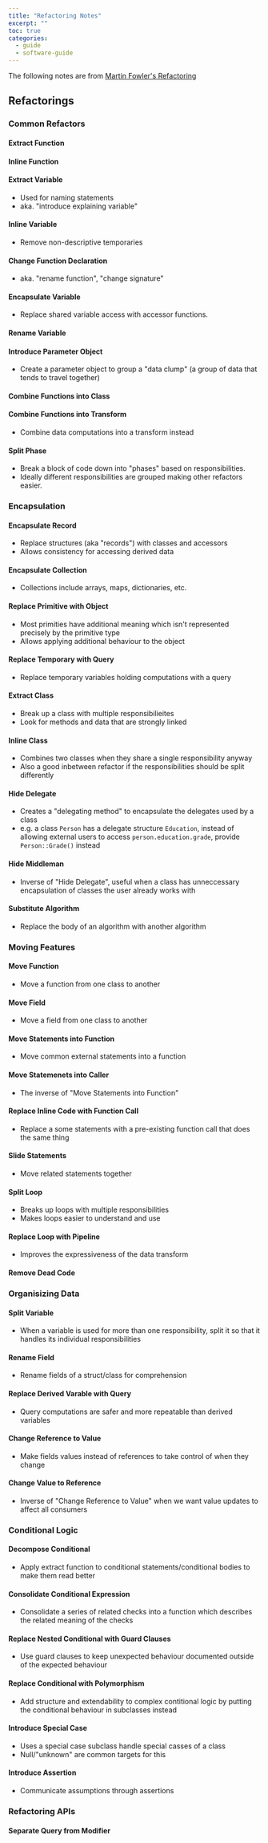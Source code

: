 ```yaml
---
title: "Refactoring Notes"
excerpt: ""
toc: true
categories:
  - guide
  - software-guide
---
```


The following notes are from [Martin Fowler's Refactoring](https://martinfowler.com/books/refactoring.html)

## Refactorings

### Common Refactors

#### Extract Function

#### Inline Function

#### Extract Variable

* Used for naming statements
* aka. "introduce explaining variable"

#### Inline Variable

* Remove non-descriptive temporaries

#### Change Function Declaration

* aka. "rename function", "change signature"

#### Encapsulate Variable

* Replace shared variable access with accessor functions.

#### Rename Variable

#### Introduce Parameter Object

* Create a parameter object to group a "data clump" (a group of data that tends to travel together)

#### Combine Functions into Class

#### Combine Functions into Transform

* Combine data computations into a transform instead

#### Split Phase

* Break a block of code down into "phases" based on responsibilities.
* Ideally different responsibilities are grouped making other refactors easier.

### Encapsulation

#### Encapsulate Record

* Replace structures (aka "records") with classes and accessors
* Allows consistency for accessing derived data

#### Encapsulate Collection

* Collections include arrays, maps, dictionaries, etc.

#### Replace Primitive with Object

* Most primities have additional meaning which isn't represented precisely by the primitive type
* Allows applying additional behaviour to the object

#### Replace Temporary with Query

* Replace temporary variables holding computations with a query

#### Extract Class

* Break up a class with multiple responsibilieites
* Look for methods and data that are strongly linked

#### Inline Class

* Combines two classes when they share a single responsibility anyway
* Also a good inbetween refactor if the responsibilities should be split differently

#### Hide Delegate

* Creates a "delegating method" to encapsulate the delegates used by a class
* e.g. a class `Person` has a delegate structure `Education`, instead of allowing external users to access `person.education.grade`, provide `Person::Grade()` instead

#### Hide Middleman

* Inverse of "Hide Delegate", useful when a class has unneccessary encapsulation of classes the user already works with

#### Substitute Algorithm

* Replace the body of an algorithm with another algorithm

### Moving Features

#### Move Function

* Move a function from one class to another

#### Move Field

* Move a field from one class to another

#### Move Statements into Function

* Move common external statements into a function

#### Move Statemenets into Caller

* The inverse of "Move Statements into Function"

#### Replace Inline Code with Function Call

* Replace a some statements with a pre-existing function call that does the same thing

#### Slide Statements

* Move related statements together

#### Split Loop

* Breaks up loops with multiple responsibilities
* Makes loops easier to understand and use

#### Replace Loop with Pipeline

* Improves the expressiveness of the data transform

#### Remove Dead Code

### Organisizing Data

#### Split Variable

* When a variable is used for more than one responsibility, split it so that it handles its individual responsibilities

#### Rename Field

* Rename fields of a struct/class for comprehension

#### Replace Derived Varable with Query

* Query computations are safer and more repeatable than derived variables

#### Change Reference to Value

* Make fields values instead of references to take control of when they change

#### Change Value to Reference

* Inverse of "Change Reference to Value" when we want value updates to affect all consumers

### Conditional Logic

#### Decompose Conditional

* Apply extract function to conditional statements/conditional bodies to make them read better

#### Consolidate Conditional Expression

* Consolidate a series of related checks into a function which describes the related meaning of the checks

#### Replace Nested Conditional with Guard Clauses

* Use guard clauses to keep unexpected behaviour documented outside of the expected behaviour

#### Replace Conditional with Polymorphism

* Add structure and extendability to complex contitional logic by putting the conditional behaviour in subclasses instead

#### Introduce Special Case

* Uses a special case subclass handle special casses of a class
* Null/"unknown" are common targets for this

#### Introduce Assertion

* Communicate assumptions through assertions

### Refactoring APIs

#### Separate Query from Modifier








